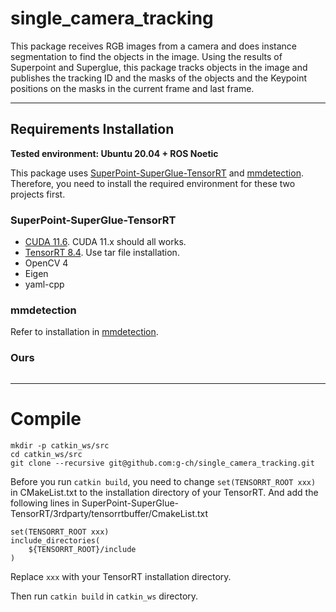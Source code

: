 # single_camera_tracking
This package receives RGB images from a camera and does instance segmentation to find the objects in the image. Using the results of Superpoint and Superglue, this package tracks objects in the image and publishes the tracking ID and the masks of the objects and the Keypoint positions on the masks in the current frame and last frame. 

____
## Requirements Installation
__Tested environment: Ubuntu 20.04 + ROS Noetic__

This package uses [SuperPoint-SuperGlue-TensorRT](https://github.com/yuefanhao/SuperPoint-SuperGlue-TensorRT) and [mmdetection](https://github.com/open-mmlab/mmdetection). Therefore, you need to install the required environment for these two projects first.

### SuperPoint-SuperGlue-TensorRT
- [CUDA 11.6](https://developer.nvidia.com/cuda-11-6-0-download-archive). CUDA 11.x should all works.
- [TensorRT 8.4](https://docs.nvidia.com/deeplearning/tensorrt/install-guide/index.html#installing-tar). Use tar file installation.
- OpenCV 4
- Eigen
- yaml-cpp

### mmdetection
Refer to installation in [mmdetection](https://github.com/open-mmlab/mmdetection).

### Ours

```

```

___
# Compile
```
mkdir -p catkin_ws/src
cd catkin_ws/src
git clone --recursive git@github.com:g-ch/single_camera_tracking.git
```

Before you run ```catkin build```, you need to change ```set(TENSORRT_ROOT xxx) ``` in CMakeList.txt to the installation directory of your TensorRT. And add the following lines in SuperPoint-SuperGlue-TensorRT/3rdparty/tensorrtbuffer/CmakeList.txt
```
set(TENSORRT_ROOT xxx) 
include_directories(
	${TENSORRT_ROOT}/include
)
```
Replace ```xxx``` with your TensorRT installation directory.

Then run ```catkin build``` in ```catkin_ws``` directory.

